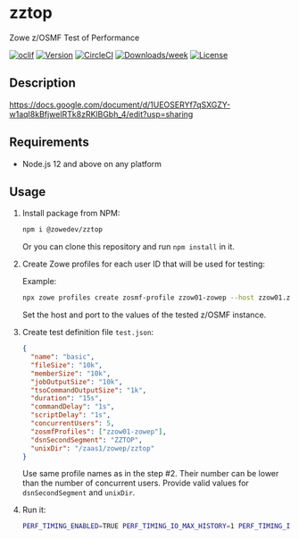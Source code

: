 zztop
=====

Zowe z/OSMF Test of Performance

[![oclif](https://img.shields.io/badge/cli-oclif-brightgreen.svg)](https://oclif.io)
[![Version](https://img.shields.io/npm/v/@zowedev/zztop.svg)](https://npmjs.org/package/@zowedev/zztop)
[![CircleCI](https://circleci.com/gh/plavjanik/zowe-zosmf-perftest-driver/tree/master.svg?style=shield)](https://circleci.com/gh/plavjanik/zowe-zosmf-perftest-driver/tree/master)
[![Downloads/week](https://img.shields.io/npm/dw/zztop.svg)](https://npmjs.org/package/zztop)
[![License](https://img.shields.io/npm/l/zztop.svg)](https://github.com/plavjanik/zowe-zosmf-perftest-driver/blob/master/package.json)

## Description

<https://docs.google.com/document/d/1UEOSERYf7qSXGZY-w1aqI8kBfjweIRTk8zRKlBGbh_4/edit?usp=sharing>

## Requirements

- Node.js 12 and above on any platform 

## Usage

1. Install package from NPM:

   ```bash
   npm i @zowedev/zztop
   ```
   
   Or you can clone this repository and run `npm install` in it.

2. Create Zowe profiles for each user ID that will be used for testing:

   Example:

   ```bash
   npx zowe profiles create zosmf-profile zzow01-zowep --host zzow01.zowe.marist.cloud --port 10443 --user userid --pass "passwd" --reject-unauthorized false --overwrite
   ```
   
   Set the host and port to the values of the tested z/OSMF instance.

3. Create test definition file `test.json`:

    ```json
    {
      "name": "basic",
      "fileSize": "10k",
      "memberSize": "10k",
      "jobOutputSize": "10k",
      "tsoCommandOutputSize": "1k",
      "duration": "15s",
      "commandDelay": "1s",
      "scriptDelay": "1s",
      "concurrentUsers": 5,
      "zosmfProfiles": ["zzow01-zowep"],
      "dsnSecondSegment": "ZZTOP",
      "unixDir": "/zaas1/zowep/zztop"
    }
    ```
   
   Use same profile names as in the step #2. Their number can be lower than the number of concurrent users.
   Provide valid values for `dsnSecondSegment` and `unixDir`.

4. Run it:

    ```bash
    PERF_TIMING_ENABLED=TRUE PERF_TIMING_IO_MAX_HISTORY=1 PERF_TIMING_IO_SAVE_DIR=. npx zztop test.json
    ```
